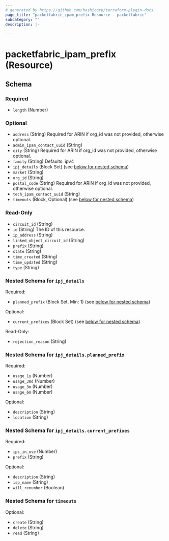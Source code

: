 ```yaml
---
# generated by https://github.com/hashicorp/terraform-plugin-docs
page_title: "packetfabric_ipam_prefix Resource - packetfabric"
subcategory: ""
description: |-
  
---
```


# packetfabric_ipam_prefix (Resource)





<!-- schema generated by tfplugindocs -->
## Schema

### Required

- `length` (Number)

### Optional

- `address` (String) Required for ARIN if org_id was not provided, otherwise optional.
- `admin_ipam_contact_uuid` (String)
- `city` (String) Required for ARIN if org_id was not provided, otherwise optional.
- `family` (String) Defaults: ipv4
- `ipj_details` (Block Set) (see [below for nested schema](#nestedblock--ipj_details))
- `market` (String)
- `org_id` (String)
- `postal_code` (String) Required for ARIN if org_id was not provided, otherwise optional.
- `tech_ipam_contact_uuid` (String)
- `timeouts` (Block, Optional) (see [below for nested schema](#nestedblock--timeouts))

### Read-Only

- `circuit_id` (String)
- `id` (String) The ID of this resource.
- `ip_address` (String)
- `linked_object_circuit_id` (String)
- `prefix` (String)
- `state` (String)
- `time_created` (String)
- `time_updated` (String)
- `type` (String)

<a id="nestedblock--ipj_details"></a>
### Nested Schema for `ipj_details`

Required:

- `planned_prefix` (Block Set, Min: 1) (see [below for nested schema](#nestedblock--ipj_details--planned_prefix))

Optional:

- `current_prefixes` (Block Set) (see [below for nested schema](#nestedblock--ipj_details--current_prefixes))

Read-Only:

- `rejection_reason` (String)

<a id="nestedblock--ipj_details--planned_prefix"></a>
### Nested Schema for `ipj_details.planned_prefix`

Required:

- `usage_1y` (Number)
- `usage_30d` (Number)
- `usage_3m` (Number)
- `usage_6m` (Number)

Optional:

- `description` (String)
- `location` (String)


<a id="nestedblock--ipj_details--current_prefixes"></a>
### Nested Schema for `ipj_details.current_prefixes`

Required:

- `ips_in_use` (Number)
- `prefix` (String)

Optional:

- `description` (String)
- `isp_name` (String)
- `will_renumber` (Boolean)



<a id="nestedblock--timeouts"></a>
### Nested Schema for `timeouts`

Optional:

- `create` (String)
- `delete` (String)
- `read` (String)

